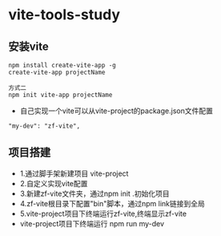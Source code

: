 # vite-tools-study

## 安装vite
```方式一
npm install create-vite-app -g 
create-vite-app projectName

方式二
npm init vite-app projectName
```

- 自己实现一个vite可以从vite-project的package.json文件配置
```
"my-dev": "zf-vite",
```
## 项目搭建
- 1.通过脚手架新建项目 vite-project
- 2.自定义实现vite配置
- 3.新建zf-vite文件夹，通过npm init .初始化项目
- 4.zf-vite根目录下配置"bin"脚本，通过npm link链接到全局
- 5.vite-project项目下终端运行zf-vite,终端显示zf-vite
- vite-project项目下终端运行 npm run my-dev

